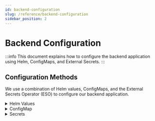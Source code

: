 ```yaml
---
id: backend-configuration
slug: /reference/backend-configuration
sidebar_position: 2
---
```


# Backend Configuration

:::info This document explains how to configure the backend application using Helm, ConfigMaps, and External Secrets. :::

## Configuration Methods

We use a combination of Helm values, ConfigMaps, and the External Secrets Operator (ESO) to configure our backend application.

<details>
  <summary>Helm Values</summary>

The primary way to configure the application is through the `values.yaml` file in the `charts/backend-sample` directory. This file allows you to set a wide range of configuration options.

```yaml title="charts/backend-sample/values.yaml"
replicaCount: 1
image:
  repository: nginx
  pullPolicy: IfNotPresent
  tag: ''
```

</details>

<details>
  <summary>ConfigMap</summary>

The `ConfigMap` created by the Helm chart can be used to pass configuration to the application as environment variables. The `configMap.data` section in `values.yaml` is mounted as a `ConfigMap` and its key-value pairs can be exposed as environment variables in the Deployment.

```yaml title="charts/backend-sample/values.yaml"
configMap:
  data:
    KEY1: VALUE1
    KEY2: VALUE2
```

</details>

<details>
  <summary>Secrets</summary>

For sensitive data, we use the External Secrets Operator (ESO). This allows us to store secrets in a secure location like AWS Secrets Manager and sync them to Kubernetes Secrets.

1.  **Create a secret** in your cloud provider's secret manager.
2.  **Create an `ExternalSecret` resource** that references the secret.
3.  **ESO will sync the secret** to a Kubernetes `Secret`.
4.  **Mount the Kubernetes `Secret`** as environment variables in the Deployment.

```yaml title="charts/backend-sample/templates/externalsecret.yaml"
apiVersion: external-secrets.io/v1beta1
kind: ExternalSecret
metadata:
  name: my-secret
spec:
  secretStoreRef:
    name: my-secret-store
    kind: ClusterSecretStore
  target:
    name: my-secret
  dataFrom:
    - extract:
        key: my-secret-key
```

</details>
